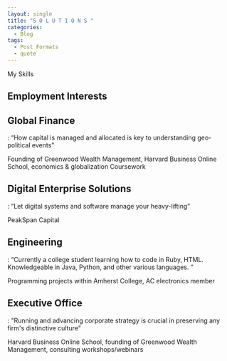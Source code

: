 ```yaml
---
layout: single
title: "S O L U T I O N S "
categories:
  - Blog 
tags:
  - Post Formats 
  - quote
---
```


My Skills 

## Employment Interests


## Global Finance
:  “How capital is managed and allocated is key to understanding geo-political events”  

Founding of Greenwood Wealth Management, Harvard Business Online School, economics & globalization Coursework

## Digital Enterprise Solutions
:  “Let digital systems and software manage your heavy-lifting” 
 
PeakSpan Capital 

## Engineering
:   “Currently a college student learning how to code in Ruby, HTML. Knowledgeable in Java, Python, and other various languages. ” 

Programming projects within Amherst College, AC electronics member

## Executive Office 
:   "Running and advancing corporate strategy is crucial in preserving any firm's distinctive culture"

Harvard Business Online School, founding of Greenwood Wealth Management, consulting workshops/webinars


